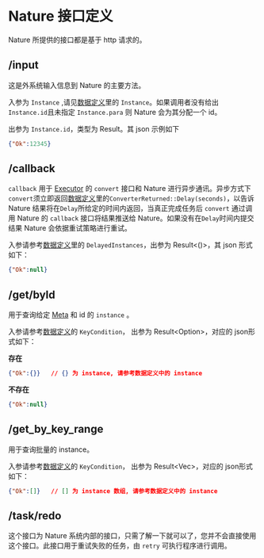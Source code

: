 # Nature 接口定义

Nature 所提供的接口都是基于 http 请求的。

## /input

这是外系统输入信息到 Nature 的主要方法。

入参为 `Instance` ,请见[数据定义](data-define.md)里的 `Instance`。如果调用者没有给出 `Instance.id`且未指定 `Instance.para` 则 Nature 会为其分配一个 id。

出参为 `Instance.id`，类型为 Result<u64>。其 json 示例如下

```json
{"Ok":12345}
```

## /callback

`callback` 用于 [Executor](executor.md) 的 `convert` 接口和 Nature 进行异步通讯。异步方式下`convert`须立即返回[数据定义](data-define.md)里的`ConverterReturned::Delay(seconds)`，以告诉 Nature 结果将在`Delay`所给定的时间内返回，当真正完成任务后 `convert` 通过调用 Nature 的 `callback` 接口将结果推送给 Nature。如果没有在`Delay`时间内提交结果 Nature 会依据重试策略进行重试。

入参请参考[数据定义](data-define.md)里的 `DelayedInstances`，出参为 Result<()>，其 json 形式如下：

```json
{"Ok":null}
```

## /get/byId

用于查询给定 [Meta](meta.md) 和 id 的 `instance` 。

入参请参考[数据定义](data-define.md)的 `KeyCondition`， 出参为 Result<Option<Instance>>，对应的 json形式如下：

**存在**

```json
{"Ok":{}}	// {} 为 instance, 请参考数据定义中的 instance
```

**不存在**

```json
{"Ok":null}
```

## /get_by_key_range

用于查询批量的 instance。

入参请参考[数据定义](data-define.md)的 `KeyCondition`， 出参为 Result<Vec<Instance>>，对应的 json形式如下：

```json
{"Ok":[]}	// [] 为 instance 数组, 请参考数据定义中的 instance
```

## /task/redo

这个接口为 Nature 系统内部的接口，只需了解一下就可以了，您并不会直接使用这个接口。此接口用于重试失败的任务，由 `retry` 可执行程序进行调用。